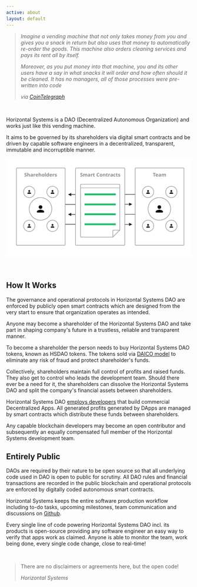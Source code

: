 ```yaml
---
active: about
layout: default
---
```


>_Imagine a vending machine that not only takes money from you and gives you a snack in return but also uses that money to automatically re-order the goods. This machine also orders cleaning services and pays its rent all by itself._
>
>_Moreover, as you put money into that machine, you and its other users have a say in what snacks it will order and how often should it be cleaned. It has no managers, all of those processes were pre-written into code_
>
>_via [CoinTelegraph](https://cointelegraph.com/ethereum-for-beginners/what-is-dao#how-daos-work)_

<br/>

Horizontal Systems is a DAO (Decentralized Autonomous Organization) and works just like this vending machine.

It aims to be governed by its shareholders via digital smart contracts and be driven by capable software engineers in a decentralized, transparent, immutable and incorruptible manner. 

![Horizontal Systems DAO](/assets/images/hs_dao.png)

<br/>


## How It Works

The governance and operational protocols in Horizontal Systems DAO are enforced by publicly open smart contracts which are designed from the very start to ensure that organization operates as intended.

Anyone may become a shareholder of the Horizontal Systems DAO and take part in shaping company's future in a trustless, reliable and transparent manner. 

To become a shareholder the person needs to buy Horizontal Systems DAO tokens, known as HSDAO tokens. The tokens sold via [DAICO model](https://cointelegraph.com/explained/what-is-a-daico-explained) to eliminate any risk of fraud and protect shareholder's funds. 

Collectively, shareholders maintain full control of profits and raised funds. They also get to control who leads the development team. Should there ever be a need for it, the shareholders can dissolve the Horizontal Systems DAO and split the company's financial assets between shareholders.

Horizontal Systems DAO [employs developers](https://horizontalsystems.io/dao/team) that build commercial Decentralized Apps. All generated profits generated by DApps are managed by smart contracts which distribute these funds between shareholders.

Any capable blockchain developers may become an open contributor and subsequently an equally compensated full member of the Horizontal Systems development team.


## Entirely Public

DAOs are required by their nature to be open source so that all underlying code used in DAO is open to public for scrutiny. All DAO rules and financial transactions are recorded in the public blockchain and operational protocols are enforced by digitally coded autonomous smart contracts.

Horizontal Systems keeps the entire software production workflow including to-do tasks, upcoming milestones, team communication and discussions on [Github](https://github.com/horizontalsystems/). 

Every single line of code powering Horizontal Systems DAO incl. its products is open-source providing any software engineer an easy way to verify that apps work as claimed. Anyone is able to monitor the team, work being done, every single code change, close to real-time!

<br/>

>There are no disclaimers or agreements here, but the open code!
>
>_Horizontal Systems_

<br/>
